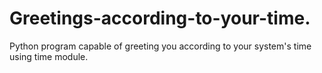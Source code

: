 # Greetings-according-to-your-time.
Python program capable of greeting you according to your system's time using time module.
